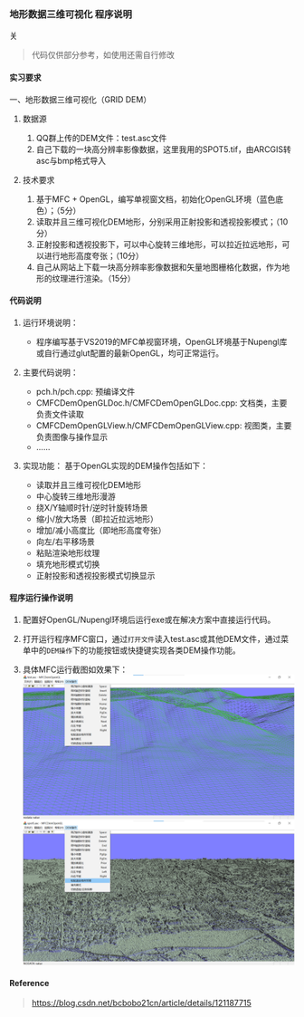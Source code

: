 ### 地形数据三维可视化 程序说明
关

>代码仅供部分参考，如使用还需自行修改

#### 实习要求

一、地形数据三维可视化（GRID DEM）

1. 数据源
	1. QQ群上传的DEM文件：test.asc文件
	2. 自己下载的一块高分辨率影像数据，这里我用的SPOT5.tif，由ARCGIS转asc与bmp格式导入

2. 技术要求
    1. 基于MFC + OpenGL，编写单视窗文档，初始化OpenGL环境（蓝色底色）；（5分）
    2. 读取并且三维可视化DEM地形，分别采用正射投影和透视投影模式；（10分）
    3. 正射投影和透视投影下，可以中心旋转三维地形，可以拉近拉远地形，可以进行地形高度夸张；（10分）
    4. 自己从网站上下载一块高分辨率影像数据和矢量地图栅格化数据，作为地形的纹理进行渲染。（15分）


#### 代码说明

1. 运行环境说明：
    - 程序编写基于VS2019的MFC单视窗环境，OpenGL环境基于Nupengl库或自行通过glut配置的最新OpenGL，均可正常运行。  

2. 主要代码说明：
    - pch.h/pch.cpp: 预编译文件
    - CMFCDemOpenGLDoc.h/CMFCDemOpenGLDoc.cpp: 文档类，主要负责文件读取
    - CMFCDemOpenGLView.h/CMFCDemOpenGLView.cpp: 视图类，主要负责图像与操作显示
    - ……

3. 实现功能：
    基于OpenGL实现的DEM操作包括如下：
    - 读取并且三维可视化DEM地形
    - 中心旋转三维地形漫游
    - 绕X/Y轴顺时针/逆时针旋转场景
    - 缩小/放大场景（即拉近拉远地形）
    - 增加/减小高度比（即地形高度夸张）
    - 向左/右平移场景
    - 粘贴渲染地形纹理
    - 填充地形模式切换
    - 正射投影和透视投影模式切换显示


#### 程序运行操作说明

1. 配置好OpenGL/Nupengl环境后运行exe或在解决方案中直接运行代码。  

2. 打开运行程序MFC窗口，通过`打开文件`读入test.asc或其他DEM文件，通过菜单中的`DEM操作`下的功能按钮或快捷键实现各类DEM操作功能。  

3. 具体MFC运行截图如效果下：
![screenshot1](.\MFCDemOpenGL\res\screenshot1.png)
![screenshot2](.\MFCDemOpenGL\res\screenshot2.png)


#### Reference
> https://blog.csdn.net/bcbobo21cn/article/details/121187715